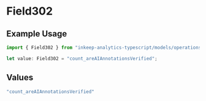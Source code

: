 # Field302

## Example Usage

```typescript
import { Field302 } from "inkeep-analytics-typescript/models/operations";

let value: Field302 = "count_areAIAnnotationsVerified";
```

## Values

```typescript
"count_areAIAnnotationsVerified"
```